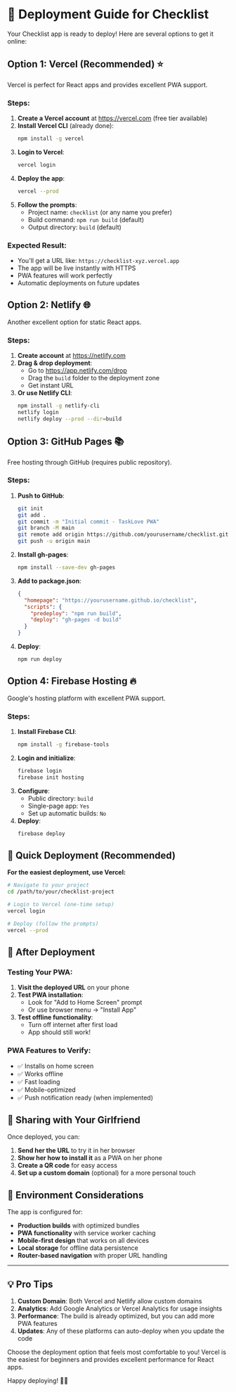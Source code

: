 # 🚀 Deployment Guide for Checklist

Your Checklist app is ready to deploy! Here are several options to get it online:

## Option 1: Vercel (Recommended) ⭐

Vercel is perfect for React apps and provides excellent PWA support.

### Steps:
1. **Create a Vercel account** at https://vercel.com (free tier available)
2. **Install Vercel CLI** (already done):
   ```bash
   npm install -g vercel
   ```
3. **Login to Vercel**:
   ```bash
   vercel login
   ```
4. **Deploy the app**:
   ```bash
   vercel --prod
   ```
5. **Follow the prompts**:
   - Project name: `checklist` (or any name you prefer)
   - Build command: `npm run build` (default)
   - Output directory: `build` (default)

### Expected Result:
- You'll get a URL like: `https://checklist-xyz.vercel.app`
- The app will be live instantly with HTTPS
- PWA features will work perfectly
- Automatic deployments on future updates

## Option 2: Netlify 🌐

Another excellent option for static React apps.

### Steps:
1. **Create account** at https://netlify.com
2. **Drag & drop deployment**:
   - Go to https://app.netlify.com/drop
   - Drag the `build` folder to the deployment zone
   - Get instant URL
3. **Or use Netlify CLI**:
   ```bash
   npm install -g netlify-cli
   netlify login
   netlify deploy --prod --dir=build
   ```

## Option 3: GitHub Pages 📚

Free hosting through GitHub (requires public repository).

### Steps:
1. **Push to GitHub**:
   ```bash
   git init
   git add .
   git commit -m "Initial commit - TaskLove PWA"
   git branch -M main
   git remote add origin https://github.com/yourusername/checklist.git
   git push -u origin main
   ```

2. **Install gh-pages**:
   ```bash
   npm install --save-dev gh-pages
   ```

3. **Add to package.json**:
   ```json
   {
     "homepage": "https://yourusername.github.io/checklist",
     "scripts": {
       "predeploy": "npm run build",
       "deploy": "gh-pages -d build"
     }
   }
   ```

4. **Deploy**:
   ```bash
   npm run deploy
   ```

## Option 4: Firebase Hosting 🔥

Google's hosting platform with excellent PWA support.

### Steps:
1. **Install Firebase CLI**:
   ```bash
   npm install -g firebase-tools
   ```
2. **Login and initialize**:
   ```bash
   firebase login
   firebase init hosting
   ```
3. **Configure**:
   - Public directory: `build`
   - Single-page app: `Yes`
   - Set up automatic builds: `No`
4. **Deploy**:
   ```bash
   firebase deploy
   ```

## 🎯 Quick Deployment (Recommended)

**For the easiest deployment, use Vercel:**

```bash
# Navigate to your project
cd /path/to/your/checklist-project

# Login to Vercel (one-time setup)
vercel login

# Deploy (follow the prompts)
vercel --prod
```

## 📱 After Deployment

### Testing Your PWA:
1. **Visit the deployed URL** on your phone
2. **Test PWA installation**:
   - Look for "Add to Home Screen" prompt
   - Or use browser menu → "Install App"
3. **Test offline functionality**:
   - Turn off internet after first load
   - App should still work!

### PWA Features to Verify:
- ✅ Installs on home screen
- ✅ Works offline
- ✅ Fast loading
- ✅ Mobile-optimized
- ✅ Push notification ready (when implemented)

## 🎁 Sharing with Your Girlfriend

Once deployed, you can:
1. **Send her the URL** to try it in her browser
2. **Show her how to install it** as a PWA on her phone
3. **Create a QR code** for easy access
4. **Set up a custom domain** (optional) for a more personal touch

## 🔧 Environment Considerations

The app is configured for:
- **Production builds** with optimized bundles
- **PWA functionality** with service worker caching
- **Mobile-first design** that works on all devices
- **Local storage** for offline data persistence
- **Router-based navigation** with proper URL handling

---

## 💡 Pro Tips

1. **Custom Domain**: Both Vercel and Netlify allow custom domains
2. **Analytics**: Add Google Analytics or Vercel Analytics for usage insights
3. **Performance**: The build is already optimized, but you can add more PWA features
4. **Updates**: Any of these platforms can auto-deploy when you update the code

Choose the deployment option that feels most comfortable to you! Vercel is the easiest for beginners and provides excellent performance for React apps.

Happy deploying! 🚀💕